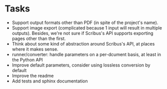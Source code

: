 <!-- SPDX-FileCopyrightText: 2022 geisserml <geisserml@gmail.com> -->
<!-- SPDX-License-Identifier: CC-BY-4.0 -->

# Tasks

* Support output formats other than PDF (in spite of the project's name).
* Support image export (complicated because 1 input will result in multiple outputs).
  Besides, we're not sure if Scribus's API supports exporting pages other than the first.
* Think about some kind of abstraction around Scribus's API, at places where it makes sense.
* runner/converter: handle parameters on a per-dcument basis, at least in the Python API
* Improve default parameters, consider using lossless conversion by default
* Improve the readme
* Add tests and sphinx documentation
